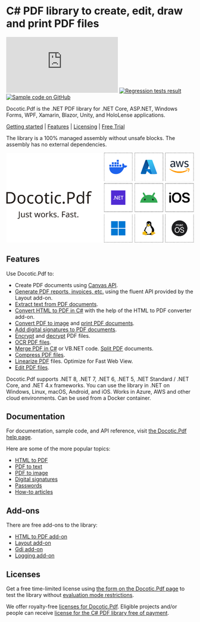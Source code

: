 # C# PDF library to create, edit, draw and print PDF files

![Latest Docotic.Pdf version on NuGet](https://img.shields.io/nuget/vpre/BitMiracle.Docotic.Pdf?logo=nuget&label=Latest%20version) [![Regression tests result](https://img.shields.io/badge/Regression_tests-%E2%9C%93%2014%2C582_passed-34d058?logo=visualstudio)](https://bitmiracle.com/pdf-library/howto/unit-testing) [![Sample code on GitHub](https://img.shields.io/badge/Code_samples-%E2%9C%93%20-107C10?logo=github)](https://github.com/BitMiracle/Docotic.Pdf.Samples)

Docotic.Pdf is the .NET PDF library for .NET Core, ASP.NET, Windows Forms, WPF, Xamarin, Blazor, Unity, and HoloLense applications. 

[Getting started](https://bitmiracle.com/pdf-library/getting-started#using) | [Features](https://bitmiracle.com/pdf-library/help) | [Licensing](https://bitmiracle.com/pdf-library/licenses/) | [Free Trial](https://bitmiracle.com/pdf-library/download)

The library is a 100% managed assembly without unsafe blocks. The assembly has no external dependencies. 

[![Docotic.Pdf library banner](https://raw.githubusercontent.com/BitMiracle/nuget-assets/main/core-readme/docotic.pdf-banner.svg)](https://bitmiracle.com/pdf-library/)

## Features

Use Docotic.Pdf to:
* Create PDF documents using [Canvas API](https://github.com/BitMiracle/Docotic.Pdf.Samples/tree/master/Samples/Graphics). 
* [Generate PDF reports, invoices, etc.](https://bitmiracle.com/pdf-library/create-pdf) using the fluent API provided by the Layout add-on. 
* [Extract text from PDF documents](https://bitmiracle.com/pdf-library/pdf-text/extract). 
* [Convert HTML to PDF in C#](https://bitmiracle.com/pdf-library/html-pdf/convert) with the help of the HTML to PDF converter add-on.
* [Convert PDF to image](https://bitmiracle.com/pdf-library/pdf-image/convert) and [print PDF documents](https://bitmiracle.com/pdf-library/draw-print-pdf).
* [Add digital signatures to PDF documents](https://bitmiracle.com/pdf-library/signatures/sign).
* [Encrypt](https://bitmiracle.com/pdf-library/passwords/encrypt) and [decrypt](https://bitmiracle.com/pdf-library/passwords/decrypt) PDF files.
* [OCR PDF files](https://bitmiracle.com/blog/ocr-pdf-in-net).
* [Merge PDF in C#](https://github.com/BitMiracle/Docotic.Pdf.Samples/tree/master/Samples/General%20operations/MergeDocuments) or VB.NET code. [Split PDF](https://github.com/BitMiracle/Docotic.Pdf.Samples/tree/master/Samples/Pages%20and%20Navigation/ExtractPages) documents.
* [Compress PDF files](https://bitmiracle.com/pdf-library/optimize/compress).
* [Linearize PDF](https://github.com/BitMiracle/Docotic.Pdf.Samples/tree/master/Samples/General%20operations/LinearizeDocument) files. Optimize for Fast Web View.
* [Edit PDF files](https://github.com/BitMiracle/Docotic.Pdf.Samples/tree/master/Samples/Pages%20and%20Navigation/EditPageContent). 


Docotic.Pdf supports .NET 8, .NET 7, .NET 6, .NET 5, .NET Standard / .NET Core, and .NET 4.x frameworks. You can use the library in .NET on Windows, Linux, macOS, Android, and iOS. Works in Azure, AWS and other cloud environments. Can be used from a Docker container.

## Documentation

For documentation, sample code, and API reference, visit [the Docotic.Pdf help page](https://bitmiracle.com/pdf-library/help).

Here are some of the more popular topics:
* [HTML to PDF](https://bitmiracle.com/pdf-library/html-pdf/)
* [PDF to text](https://bitmiracle.com/pdf-library/pdf-text/)
* [PDF to image](https://bitmiracle.com/pdf-library/pdf-image/)
* [Digital signatures](https://bitmiracle.com/pdf-library/signatures/)
* [Passwords](https://bitmiracle.com/pdf-library/passwords/)
* [How-to articles](https://bitmiracle.com/pdf-library/howto/)

## Add-ons

There are free add-ons to the library:
* [HTML to PDF add-on](https://www.nuget.org/packages/BitMiracle.Docotic.Pdf.HtmlToPdf/)
* [Layout add-on](https://www.nuget.org/packages/BitMiracle.Docotic.Pdf.Layout/)
* [Gdi add-on](https://www.nuget.org/packages/BitMiracle.Docotic.Pdf.Gdi/)
* [Logging add-on](https://www.nuget.org/packages/BitMiracle.Docotic.Pdf.Logging/)

## Licenses

Get a free time-limited license using [the form on the Docotic.Pdf page](https://bitmiracle.com/pdf-library/) to test the library without [evaluation mode restrictions](https://bitmiracle.com/pdf-library/trial-restrictions).

We offer royalty-free [licenses for Docotic.Pdf](https://bitmiracle.com/pdf-library/licenses/). Eligible projects and/or people can receive [license for the C# PDF library free of payment](https://bitmiracle.com/pdf-library/licenses/free).
